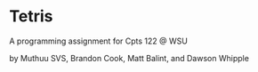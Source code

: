 # Tetris

A programming assignment for Cpts 122 @ WSU

by Muthuu SVS, Brandon Cook, Matt Balint, and Dawson Whipple

